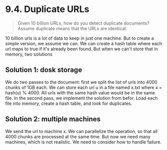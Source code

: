 # 9.4. Duplicate URLs

> Given 10 billion URLs, how do you detect duplicate documents? Assume duplicate means that the URLs are identical.

10 billion urls is a lot of data to keep in just one machine. But to create a simple version, we assume we can. We can create a hash table where each url maps to true if it's already been found. But when we can't store that in memory, two solutions

## Solution 1: dosk storage

We do two passes to the document: first we split the list of urls into 4000 chunks of 1GB each. We can store each url u in a file named x.txt where x = hash(u) % 4000. All urls with the same hash value would be in the same file. In the second pass, we implement the solution from befor. Load each file into memory, create a hash table, and look for duplicates.

## Solution 2: multiple machines

We send the url to machine x. We can parallelize the operation, so that all 4000 chunks are processed at the same time. But now we need many machines, which is not realistic. We need to consider how to handle failure.
